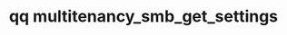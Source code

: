 ---
category: multitenancy
command: multitenancy_smb_get_settings
keywords: qq, qq_cli, multitenancy_smb_get_settings
optional_options:
- alternate: []
  help: ID of tenant to get settings for
  name: --tenant-id
  required: true
permalink: /qq-cli-command-guide/multitenancy/multitenancy_smb_get_settings.html
positional_options: []
sidebar: qq_cli_command_reference_sidebar
summary: This section explains how to use the <code>qq multitenancy_smb_get_settings</code>
  command.
synopsis: Retrieve SMB settings for a tenant
title: qq multitenancy_smb_get_settings
usage: qq multitenancy_smb_get_settings [-h] --tenant-id TENANT_ID
zendesk_source: qq CLI Command Guide

---
